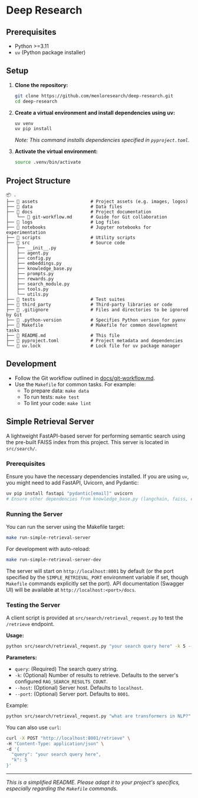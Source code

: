 # Deep Research

## Prerequisites

- Python >=3.11
- `uv` (Python package installer)

## Setup

1. **Clone the repository:**

    ```bash
    git clone https://github.com/menloresearch/deep-research.git
    cd deep-research
    ```

2. **Create a virtual environment and install dependencies using uv:**

    ```bash
    uv venv
    uv pip install
    ```

    *Note: This command installs dependencies specified in `pyproject.toml`.*

3. **Activate the virtual environment:**

    ```bash
    source .venv/bin/activate
    ```

## Project Structure

```
📦 .
├── 📂 assets                    # Project assets (e.g. images, logos)
├── 📂 data                      # Data files
├── 📂 docs                      # Project documentation
│   └── 📜 git-workflow.md       # Guide for Git collaboration
├── 📂 logs                      # Log files
├── 📂 notebooks                 # Jupyter notebooks for experimentation
├── 📂 scripts                   # Utility scripts
├── 📂 src                       # Source code
│   ├── __init__.py
│   ├── agent.py
│   ├── config.py
│   ├── embeddings.py
│   ├── knowledge_base.py
│   ├── prompts.py
│   ├── rewards.py
│   ├── search_module.py
│   ├── tools.py
│   └── utils.py
├── 📂 tests                     # Test suites
├── 📂 third_party               # Third-party libraries or code
├── 📜 .gitignore                # Files and directories to be ignored by Git
├── 📜 .python-version           # Specifies Python version for pyenv
├── 📜 Makefile                  # Makefile for common development tasks
├── 📜 README.md                 # This file
├── 📜 pyproject.toml            # Project metadata and dependencies
└── 📜 uv.lock                   # Lock file for uv package manager
```

## Development

- Follow the Git workflow outlined in [docs/git-workflow.md](docs/git-workflow.md).
- Use the `Makefile` for common tasks. For example:
    - To prepare data: `make data`
    - To run tests: `make test`
    - To lint your code: `make lint`

## Simple Retrieval Server

A lightweight FastAPI-based server for performing semantic search using the pre-built FAISS index from this project. This server is located in `src/search/`.

### Prerequisites

Ensure you have the necessary dependencies installed. If you are using `uv`, you might need to add FastAPI, Uvicorn, and Pydantic:

```bash
uv pip install fastapi "pydantic[email]" uvicorn
# Ensure other dependencies from knowledge_base.py (langchain, faiss, etc.) are also installed.
```

### Running the Server

You can run the server using the Makefile target:

```bash
make run-simple-retrieval-server
```

For development with auto-reload:

```bash
make run-simple-retrieval-server-dev
```

The server will start on `http://localhost:8001` by default (or the port specified by the `SIMPLE_RETRIEVAL_PORT` environment variable if set, though `Makefile` commands explicitly set the port). API documentation (Swagger UI) will be available at `http://localhost:<port>/docs`.

### Testing the Server

A client script is provided at `src/search/retrieval_request.py` to test the `/retrieve` endpoint.

**Usage:**

```bash
python src/search/retrieval_request.py "your search query here" -k 5 --host localhost --port 8001
```

**Parameters:**

- `query`: (Required) The search query string.
- `-k`: (Optional) Number of results to retrieve. Defaults to the server's configured `RAG_SEARCH_RESULTS_COUNT`.
- `--host`: (Optional) Server host. Defaults to `localhost`.
- `--port`: (Optional) Server port. Defaults to `8001`.

Example:

```bash
python src/search/retrieval_request.py "what are transformers in NLP?" -k 3
```

You can also use `curl`:

```bash
curl -X POST "http://localhost:8001/retrieve" \
-H "Content-Type: application/json" \
-d '{
  "query": "your search query here",
  "k": 5
}'
```

---

*This is a simplified README. Please adapt it to your project's specifics, especially regarding the `Makefile` commands.*
